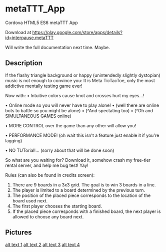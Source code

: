 # metaTTT_App
Cordova HTML5 ES6 metaTTT App

Download at <https://play.google.com/store/apps/details?id=interpause.metaTTT>

Will write the full documentation next time. Maybe.

## Description
If the flashy triangle background or happy (unintendedly slightly dystopian) music is not enough to convince you:
It is Meta TicTacToe, only the most addictive mentally testing game ever!

Now with:
• Intuitive colors cause knot and crosses hurt my eyes...!

• Online mode so you will never have to play alone!
• (well there are online bots to battle so you might be alone)
• (^And spectating too)
• (^Oh and SIMULTANEOUS GAMES online)

• MORE CONTROL over the game than any other will allow you!

• PERFORMANCE MODE! (oh wait this isn't a feature just enable it if you're lagging)

• NO TUTorial!... (sorry about that will be done soon)


So what are you waiting for? Download it, somehow crash my free-tier rental server, and help me bug test! Yay!

Rules (can also be found in credits screen):
1. There are 9 boards in a 3x3 grid. The goal is to win 3 boards in a line.
2. The player is limited to a board determined by the previous turn.
3. The position of the placed piece corresponds to the location of the board used next.
4. The first player chooses the starting board.
5. If the placed piece corresponds with a finished board, the next player is allowed to choose any board next.

## Pictures
[alt text 1](https://play-lh.googleusercontent.com/1CkU1BAa4XT7w3nUZTKv7enCGwB68MWRfd_GWthX9sFQ2NR5Ax7vWXknFz9j7HeHtCM=w1440-h620-rw)
[alt text 2](https://play-lh.googleusercontent.com/iAjEX1YhRmceL5rjp2dNOvaZJ9FSwBRuJRM08qpo5u4LoDfxzBiY4RT4-K7VXH3qusE=w1440-h620-rw)
[alt text 3](https://play-lh.googleusercontent.com/opTzvjAjl-KCA2BoWT_0Tr-qfEN5G6O5huZNhVBHmbCRy6rMZprNeeFxJiwlx4npIu8=w1440-h620-rw)
[alt text 4](https://play-lh.googleusercontent.com/tirh6zjjaLj_SlB6mUUUQ98B0hVjxi2o1Qxfhe_crmyPJ3prAHVR5IQs2S0V-rzgkg=w1440-h620-rw)

